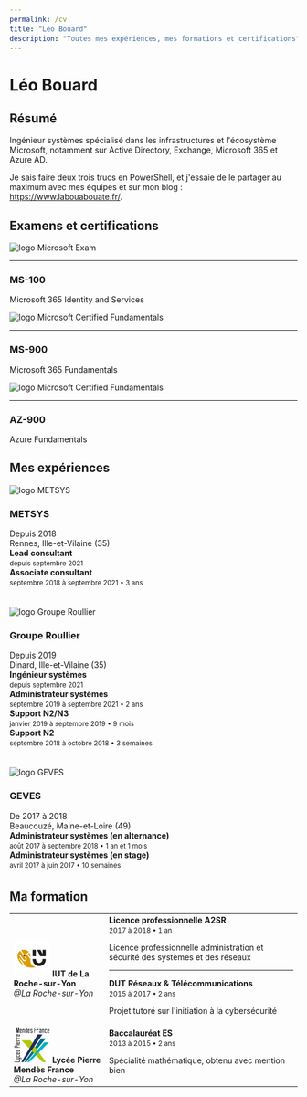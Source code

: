 ```yaml
---
permalink: /cv
title: "Léo Bouard"
description: "Toutes mes expériences, mes formations et certifications"
---
```


# Léo Bouard

## Résumé

Ingénieur systèmes spécialisé dans les infrastructures et l'écosystème Microsoft, notamment sur Active Directory, Exchange, Microsoft 365 et Azure AD.

Je sais faire deux trois trucs en PowerShell, et j'essaie de le partager au maximum avec mes équipes et sur mon blog : <https://www.labouabouate.fr/>.

## Examens et certifications

<div class="posts">
    <div class="certification">
        <img src="https://learn.microsoft.com/en-us/media/learn/certification/badges/certification-exam.svg?branch=main" alt="logo Microsoft Exam">
        <hr>
        <h3>MS-100</h3>
        <p>Microsoft 365 Identity and Services</p>
    </div>
    <div class="certification">
        <img src="https://learn.microsoft.com/media/learn/certification/badges/microsoft-certified-fundamentals-badge.svg?branch=main" alt="logo Microsoft Certified Fundamentals">
        <hr>
        <h3>MS-900</h3>
        <p>Microsoft 365 Fundamentals</p>
    </div>
    <div class="certification">
        <img src="https://learn.microsoft.com/media/learn/certification/badges/microsoft-certified-fundamentals-badge.svg?branch=main" alt="logo Microsoft Certified Fundamentals">
        <hr>
        <h3>AZ-900</h3>
        <p>Azure Fundamentals</p>
    </div>
</div>

## Mes expériences

<div style="display: block;">
    <!-- METSYS -->
    <div id="div-metsys" style="margin-bottom: 35px;">
        <div class="enterprise">
            <div>
                <img src="https://media.licdn.com/dms/image/C4D0BAQE5KJZV7v44vQ/company-logo_100_100/0/1538657927471?e=1679529600&v=beta&t=C0AKNt7hlOi_nbmOehAyNUP-WsWZV-KXsA_4qu3c66w" alt="logo METSYS">
            </div>
            <div>
                <h3>METSYS</h3>
                <span>Depuis 2018</span><br>
                <span>Rennes, Ille-et-Vilaine (35)</span>
            </div>
        </div>
        <div class="experience">
            <b>Lead consultant</b><br>
            <small>depuis septembre 2021</small>
        </div>
        <div class="experience">
            <b>Associate consultant</b><br>
            <small>septembre 2018 à septembre 2021 • 3 ans</small>
        </div>
    </div>
    <!-- Groupe ROULLIER -->
    <div id="div-groupe-roullier" style="margin-bottom: 35px;">
        <div class="enterprise">
            <div>
                <img src="https://media.licdn.com/dms/image/C4D0BAQFkmJTRk_252A/company-logo_100_100/0/1519856575710?e=1679529600&v=beta&t=v_nlqf7lNxTTqaS9pt_JsaplD2czF-X5or0H4KnYciM" alt="logo Groupe Roullier">
            </div>
            <div>
                <h3>Groupe Roullier</h3>
                <span>Depuis 2019</span><br>
                <span>Dinard, Ille-et-Vilaine (35)</span>
            </div>
        </div>
        <div class="experience">
            <b>Ingénieur systèmes</b><br>
            <small>depuis septembre 2021</small>
        </div>
        <div class="experience">
            <b>Administrateur systèmes</b><br>
            <small>septembre 2019 à septembre 2021 • 2 ans</small>
        </div>
        <div class="experience">
            <b>Support N2/N3</b><br>
            <small>janvier 2019 à septembre 2019 • 9 mois</small>
        </div>
        <div class="experience">
            <b>Support N2</b><br>
            <small>septembre 2018 à octobre 2018 • 3 semaines</small>
        </div>
    </div>
    <!-- GEVES -->
    <div id="div-geves" style="margin-bottom: 35px;">
        <div class="enterprise">
            <div>
                <img src="https://media.licdn.com/dms/image/C4D0BAQHzTFbiS8dAmw/company-logo_100_100/0/1536567798460?e=1679529600&v=beta&t=_F8Px6eDUS1KjEUejb89ii5FC13Cj2FoLBH9aikgvyU" alt="logo GEVES">
            </div>
            <div>
                <h3>GEVES</h3>
                <span>De 2017 à 2018</span><br>
                <span>Beaucouzé, Maine-et-Loire (49)</span>
            </div>
        </div>
        <div class="experience">
            <b>Administrateur systèmes (en alternance)</b><br>
            <small>août 2017 à septembre 2018 • 1 an et 1 mois</small>
        </div>
        <div class="experience">
            <b>Administrateur systèmes (en stage)</b><br>
            <small>avril 2017 à juin 2017 • 10 semaines</small>
        </div>
    </div>
</div>

## Ma formation

<table class="CVtable"><tbody>
    <tr class="CVtr">
        <td class="CVtd">
            <img src="/assets/images/univ-nantes.jfif" alt="Université de Nantes" width="64px">
            <strong>IUT de La Roche-sur-Yon</strong><br>
            <i>@La Roche-sur-Yon</i>
        </td>
        <td>
            <strong>Licence professionnelle A2SR</strong><br>
            <small>2017 à 2018 • 1 an</small>
            <p>Licence professionnelle administration et sécurité des systèmes et des réseaux</p>
            <hr>
            <strong>DUT Réseaux & Télécommunications</strong><br>
            <small>2015 à 2017 • 2 ans</small>
            <p>Projet tutoré sur l'initiation à la cybersécurité</p>
        </td>
    </tr>
    <tr class="CVtr">
        <td class="CVtd">
            <img src="/assets/images/mendes.jfif" alt="Lycée Pierre Mendès France" width="64px">
            <strong>Lycée Pierre Mendès France</strong><br>
            <i>@La Roche-sur-Yon</i>
        </td>
        <td>
            <strong>Baccalauréat ES</strong><br>
            <small>2013 à 2015 • 2 ans</small>
            <p>Spécialité mathématique, obtenu avec mention bien</p>
        </td>
    </tr>
</tbody></table>
